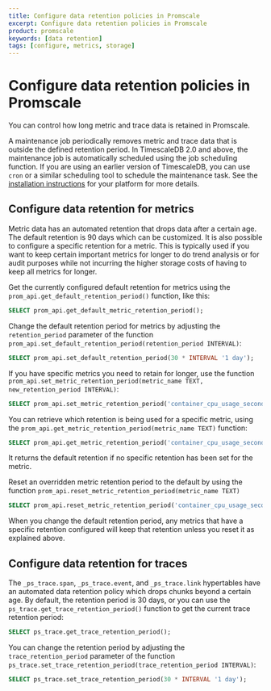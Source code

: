 ```yaml
---
title: Configure data retention policies in Promscale
excerpt: Configure data retention policies in Promscale
product: promscale
keywords: [data retention]
tags: [configure, metrics, storage]
---
```


# Configure data retention policies in Promscale
You can control how long metric and trace data is retained in Promscale. 

A maintenance job periodically removes metric and trace data that is outside
the defined retention period. In TimescaleDB 2.0 and above, the maintenance
job is automatically scheduled using the job scheduling function. If 
you are using an earlier version of TimescaleDB, you can use `cron` or a 
similar scheduling tool to schedule the maintenance task. See the
[installation instructions][promscale-install] for your platform for more
details.

## Configure data retention for metrics
Metric data has an automated retention that drops data after a certain age.
The default retention is 90 days which can be customized. It is also possible
to configure a specific retention for a metric. This is typically used if you
want to keep certain important metrics for longer to do trend analysis or for
audit purposes while not incurring the higher storage costs of having to keep
all metrics for longer.

Get the currently configured default retention for metrics using the
`prom_api.get_default_retention_period()` function, like this:
 ```sql
SELECT prom_api.get_default_metric_retention_period();
```

Change the default retention period for metrics by adjusting the 
`retention_period` parameter of the function
`prom_api.set_default_retention_period(retention_period INTERVAL)`:
```sql
SELECT prom_api.set_default_retention_period(30 * INTERVAL '1 day');
```

If you have specific metrics you need to retain for longer, use
the function
`prom_api.set_metric_retention_period(metric_name TEXT, new_retention_period INTERVAL)`:
```sql
SELECT prom_api.set_metric_retention_period('container_cpu_usage_seconds_total', 180 * INTERVAL '1 day');
```

You can retrieve which retention is being used for a specific metric, using the 
`prom_api.get_metric_retention_period(metric_name TEXT)` function:
```sql
SELECT prom_api.get_metric_retention_period('container_cpu_usage_seconds_total');
```
It returns the default retention if no specific retention has been set for the
metric. 

Reset an overridden metric retention period to the default
by using the function `prom_api.reset_metric_retention_period(metric_name TEXT)`
```sql
SELECT prom_api.reset_metric_retention_period('container_cpu_usage_seconds_total');
```

When you change the default retention period, any metrics that have a specific
retention configured will keep that retention unless you reset it as explained
above.

## Configure data retention for traces
The `_ps_trace.span`, `_ps_trace.event`, and `_ps_trace.link` hypertables have
an automated data retention policy which drops chunks beyond a certain age. By
default, the retention period is 30 days, or you can use the
`ps_trace.get_trace_retention_period()` function to get the current trace
retention period:
```sql
SELECT ps_trace.get_trace_retention_period();
```

You can change the retention period by adjusting the `trace_retention_period`
parameter of the function
`ps_trace.set_trace_retention_period(trace_retention_period INTERVAL)`:
```sql
SELECT ps_trace.set_trace_retention_period(30 * INTERVAL '1 day');
```

[promscale-install]: /promscale/:currentVersion:/installation/
